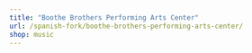```yaml
---
title: "Boothe Brothers Performing Arts Center"
url: /spanish-fork/boothe-brothers-performing-arts-center/
shop: music
---
```

